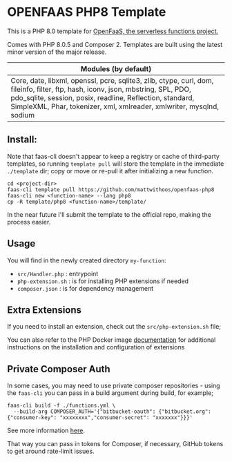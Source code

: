 # OPENFAAS PHP8 Template

This is a PHP 8.0 template for [OpenFaaS, the serverless functions project.](https://github.com/openfaas/faas)

Comes with PHP 8.0.5 and Composer 2. Templates are built using the latest minor version of the major release.

| Modules (by default) |
| ------------- |
| Core, date, libxml, openssl, pcre, sqlite3, zlib, ctype, curl, dom, fileinfo, filter, ftp, hash, iconv, json, mbstring, SPL, PDO, pdo_sqlite, session, posix, readline, Reflection, standard, SimpleXML, Phar, tokenizer, xml, xmlreader, xmlwriter, mysqlnd, sodium |

## Install:

Note that faas-cli doesn't appear to keep a registry or cache of third-party templates, so running `template pull` will store the template in the immediate `./template` dir; copy or move or re-pull it after initializing a new function.

```shell
cd <project-dir>
faas-cli template pull https://github.com/mattwithoos/openfaas-php8
faas-cli new <function-name> --lang php8
cp -R template/php8 <function-name>/template/
```

In the near future I'll submit the template to the official repo, making the process easier.

## Usage

You will find in the newly created directory `my-function`:

- `src/Handler.php` : entrypoint
- `php-extension.sh` : is for installing PHP extensions if needed
- `composer.json` : is for dependency management

## Extra Extensions

If you need to install an extension, check out the `src/php-extension.sh` file;

You can also refer to the PHP Docker image [documentation](https://github.com/docker-library/docs/blob/master/php/README.md#how-to-install-more-php-extensions) for additional instructions on the installation and configuration of extensions

## Private Composer Auth

In some cases, you may need to use private composer repositories - using the `faas-cli` you can pass in
a build argument during build, for example;

```
faas-cli build -f ./functions.yml \
  --build-arg COMPOSER_AUTH='{"bitbucket-oauth": {"bitbucket.org": {"consumer-key": "xxxxxxxx","consumer-secret": "xxxxxxx"}}}'
```
See more information [here](https://getcomposer.org/doc/05-repositories.md#git-alternatives).

That way you can pass in tokens for Composer, if necessary, GitHub tokens to get around rate-limit issues.
